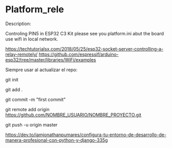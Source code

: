 # Platform_rele

Description:

Controling PIN5 in ESP32 C3 Kit 
please see you platform.ini abut the board 
use wifi in local network.


https://techtutorialsx.com/2018/05/25/esp32-socket-server-controlling-a-relay-remotely/
https://github.com/espressif/arduino-esp32/tree/master/libraries/WiFi/examples 





Siempre usar al actualizar el repo:

git init

git add .

git commit -m "first commit"

git remote add origin https://github.com/NOMBRE_USUARIO/NOMBRE_PROYECTO.git

git push -u origin master



https://dev.to/iamjonathanpumares/configura-tu-entorno-de-desarrollo-de-manera-profesional-con-python-y-django-335g 

